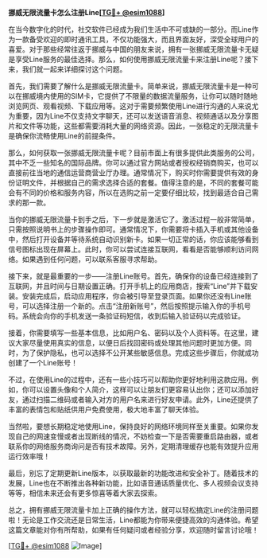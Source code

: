 **挪威无限流量卡怎么注册Line[[TG💪+ @esim1088](https://t.me/s/esim1088)]**

在当今数字化的时代，社交软件已经成为我们生活中不可或缺的一部分。而Line作为一款备受欢迎的即时通讯工具，不仅功能强大，而且界面友好，深受全球用户的喜爱。对于那些经常往返于挪威与中国的朋友来说，拥有一张挪威无限流量卡无疑是享受Line服务的最佳选择。那么，如何使用挪威无限流量卡来注册Line呢？接下来，我们就一起来详细探讨这个问题。

首先，我们需要了解什么是挪威无限流量卡。简单来说，挪威无限流量卡是一种可以在挪威境内使用的SIM卡，它提供了不限量的数据流量服务，让你可以随时随地浏览网页、观看视频、下载应用等。这对于需要频繁使用Line进行沟通的人来说尤为重要，因为Line不仅支持文字聊天，还可以发送语音消息、视频通话以及分享图片和文件等功能，这些都需要消耗大量的网络资源。因此，一张稳定的无限流量卡是确保你流畅使用Line的前提条件。

那么，如何获取一张挪威无限流量卡呢？目前市面上有很多提供此类服务的公司，其中不乏一些知名的国际品牌。你可以通过官方网站或者授权经销商购买，也可以直接前往当地的通信运营商营业厅办理。通常情况下，购买时你需要提供有效的身份证明文件，并根据自己的需求选择合适的套餐。值得注意的是，不同的套餐可能会有不同的价格和服务内容，所以在选购之前一定要仔细比较，找到最适合自己需求的那一款。

当你的挪威无限流量卡到手之后，下一步就是激活它了。激活过程一般非常简单，只需按照说明书上的步骤操作即可。通常情况下，你需要将卡插入手机或其他设备中，然后打开设备并等待系统自动识别新卡。如果一切正常的话，你应该能够看到信号图标出现在屏幕上。此时，你可以尝试连接互联网，看看是否能够顺利访问网络。如果遇到任何问题，可以联系客服寻求帮助。

接下来，就是最重要的一步——注册Line账号。首先，确保你的设备已经连接到了互联网，并且时间与日期设置正确。打开手机上的应用商店，搜索“Line”并下载安装。安装完成后，启动应用程序，你会被引导至登录页面。如果你还没有Line账号，可以选择注册一个新的。点击“注册新账号”，然后按照提示输入你的手机号码。系统会向你的手机发送一条验证码短信，收到后输入验证码以完成验证。

接着，你需要填写一些基本信息，比如用户名、密码以及个人资料等。在这里，建议大家尽量使用真实的信息，以便日后找回密码或处理其他问题时更加方便。同时，为了保护隐私，也可以选择不公开某些敏感信息。完成这些步骤后，你就成功创建了一个Line账号！

不过，在使用Line的过程中，还有一些小技巧可以帮助你更好地利用这款应用。例如，你可以设置头像和个人简介，这样可以让朋友们更容易认出你；还可以添加好友，通过扫描二维码或者输入对方的用户名来进行好友申请。此外，Line还提供了丰富的表情包和贴纸供用户免费使用，极大地丰富了聊天体验。

当然啦，要想长期稳定地使用Line，保持良好的网络环境同样至关重要。如果你发现自己的网速变慢或者出现断线的情况，不妨检查一下是否需要重启路由器，或者联系你的网络服务商询问是否有技术故障。另外，定期清理缓存也能有效提升应用运行效率哦！

最后，别忘了定期更新Line版本，以获取最新的功能改进和安全补丁。随着技术的发展，Line也在不断推出各种新功能，比如语音通话质量优化、多人视频会议支持等等，相信未来还会有更多惊喜等着大家去探索。

总之，拥有挪威无限流量卡加上正确的操作方法，就可以轻松搞定Line的注册问题啦！无论是工作交流还是日常生活，Line都能为你带来便捷高效的沟通体验。希望这篇文章能对你有所帮助，如果有任何疑问或者经验分享，欢迎随时留言讨论哦！

[[TG💪+ @esim1088](https://t.me/s/esim1088) ![Image](https://i.postimg.cc/4NQfJmqS/Snipaste-2025-05-13-00-14-12.png)]